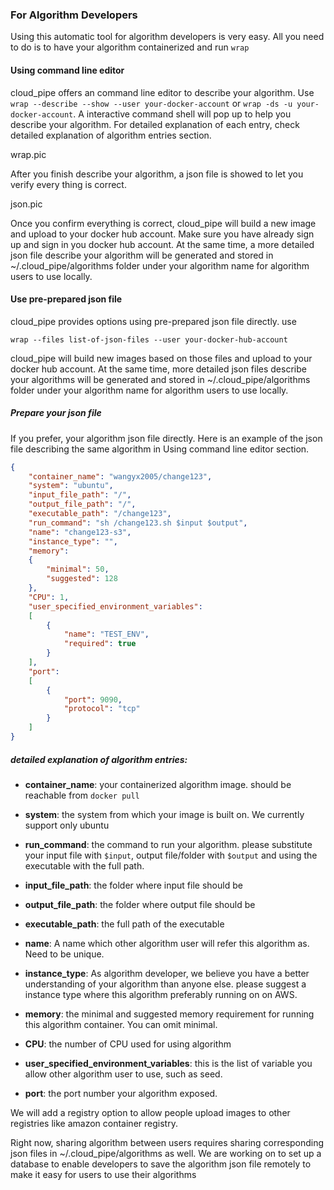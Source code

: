 ### For Algorithm Developers
Using this automatic tool for algorithm developers is very easy. 
All you need to do is to have your algorithm containerized and run `wrap`


#### Using command line editor
cloud_pipe offers an command line editor to describe your algorithm. Use `wrap --describe --show --user your-docker-account` or `wrap -ds -u your-docker-account`. A interactive command shell will pop up to help you describe your algorithm. For detailed explanation of each entry, check detailed explanation of algorithm entries section.

wrap.pic

After you finish describe your algorithm, a json file is showed to let you verify every thing is correct. 

json.pic

Once you confirm everything is correct, cloud_pipe will build a new image and upload to your docker hub account. Make sure you have already sign up and sign in you docker hub account.
At the same time, a more detailed json file describe your algorithm will be generated and stored in ~/.cloud_pipe/algorithms folder under your algorithm name for algorithm users to use locally. 

#### Use pre-prepared json file
cloud_pipe provides options using pre-prepared json file directly. use
```
wrap --files list-of-json-files --user your-docker-hub-account
```
cloud_pipe will build new images based on those files and upload to your docker hub account. At the same time, more detailed json files describe your algorithms will be generated and stored in ~/.cloud_pipe/algorithms folder under your algorithm name for algorithm users to use locally. 


##### Prepare your json file
If you prefer,  your algorithm json file directly. Here is an example of the json file describing the same algorithm in Using command line editor section.
```json
{
    "container_name": "wangyx2005/change123",
    "system": "ubuntu",
    "input_file_path": "/",
    "output_file_path": "/",
    "executable_path": "/change123",
    "run_command": "sh /change123.sh $input $output",
    "name": "change123-s3",
    "instance_type": "",
    "memory": 
    {
        "minimal": 50,
        "suggested": 128
    },
    "CPU": 1,
    "user_specified_environment_variables": 
    [
        {
            "name": "TEST_ENV",
            "required": true
        }
    ],
    "port": 
    [
        {
            "port": 9090,
            "protocol": "tcp"
        }
    ]
}
```

##### detailed explanation of algorithm entries:

- __container_name__: your containerized algorithm image. should be reachable from `docker pull`
- __system__: the system from which your image is built on. We currently support only ubuntu
- __run_command__: the command to run your algorithm. please substitute your input file with `$input`, output file/folder with `$output` and using the executable with the full path.
- __input_file_path__: the folder where input file should be
- __output_file_path__: the folder where output file should be
- __executable_path__: the full path of the executable
- __name__: A name which other algorithm user will refer this algorithm as. Need to be unique.

- __instance_type__: As algorithm developer, we believe you have a better understanding of your algorithm than anyone else. please suggest a instance type where this algorithm preferably running on on AWS.
- __memory__: the minimal and suggested memory requirement for running this algorithm container. You can omit minimal.
- __CPU__: the number of CPU used for using algorithm 
- __user_specified_environment_variables__: this is the list of variable you allow other algorithm user to use, such as seed. 
- __port__: the port number your algorithm exposed.



We will add a registry option to allow people upload images to other registries like amazon container registry.

Right now, sharing algorithm between users requires sharing corresponding json files in ~/.cloud_pipe/algorithms as well.
We are working on to set up a database to enable developers to save the algorithm json file remotely to make it easy for users to use their algorithms
